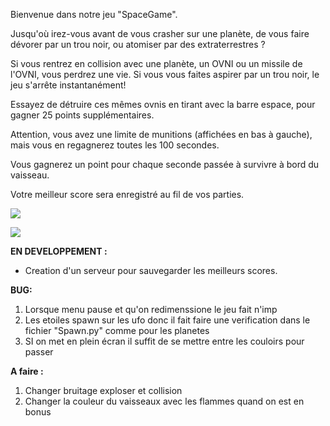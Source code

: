 Bienvenue dans notre jeu "SpaceGame".

Jusqu'où irez-vous avant de vous crasher sur une planète, de vous faire dévorer par un trou noir, ou atomiser par des extraterrestres ?

Si vous rentrez en collision avec une planète, un OVNI ou un missile de l'OVNI, vous perdrez une vie. Si vous vous faites aspirer par un trou noir, le jeu s'arrête instantanément!

Essayez de détruire ces mêmes ovnis en tirant avec la barre espace, pour gagner 25 points supplémentaires.

Attention, vous avez une limite de munitions (affichées en bas à gauche), mais vous en regagnerez toutes les 100 secondes.

Vous gagnerez un point pour chaque seconde passée à survivre à bord du vaisseau.

Votre meilleur score sera enregistré au fil de vos parties.

![](https://media.discordapp.net/attachments/775135760676421632/790310544983982100/unknown.png?width=788&height=553)

![](https://media.discordapp.net/attachments/775135760676421632/790311011495968778/unknown.png?width=787&height=552)


**EN DEVELOPPEMENT :** 
- Creation d'un serveur pour sauvegarder les meilleurs scores.

**BUG:**
1) Lorsque menu pause et qu'on redimenssione le jeu fait n'imp
2) Les etoiles spawn sur les ufo donc il fait faire une verification dans le fichier "Spawn.py" comme pour les planetes
3) SI on met en plein écran il suffit de se mettre entre les couloirs pour passer

**A faire :**

1) Changer bruitage exploser et collision
2) Changer la couleur du vaisseaux avec les flammes quand on est en bonus